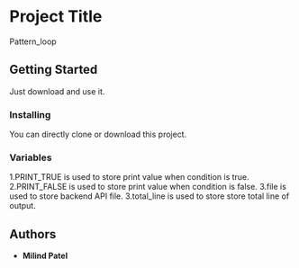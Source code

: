 # Project Title

Pattern_loop

## Getting Started

Just download and use it.

### Installing

You can directly clone or download this project.

### Variables
1.PRINT_TRUE is used to store print value when condition is true.
2.PRINT_FALSE is used to store print value when condition is false.
3.file is used to store backend API file.
3.total_line is used to store store total line of output.

## Authors

* **Milind Patel**